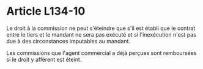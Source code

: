 # Article L134-10

Le droit à la commission ne peut s'éteindre que s'il est établi que le contrat entre le tiers et le mandant ne sera pas exécuté et si l'inexécution n'est pas due à des circonstances imputables au mandant.

Les commissions que l'agent commercial a déjà perçues sont remboursées si le droit y afférent est éteint.
